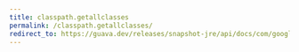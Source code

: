 ```yaml
---
title: classpath.getallclasses
permalink: /classpath.getallclasses/
redirect_to: https://guava.dev/releases/snapshot-jre/api/docs/com/google/common/reflect/ClassPath.html#getAllClasses--
---
```

